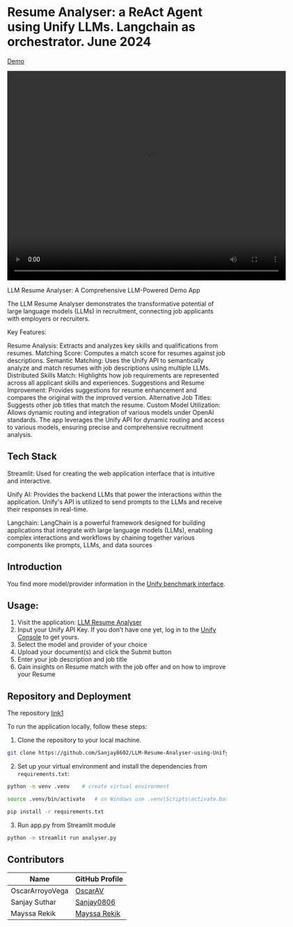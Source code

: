 # Resume Analyser: a ReAct Agent using Unify LLMs. Langchain as orchestrator. June 2024

[Demo](https://github.com/OscarArroyoVega/LLM_Resume_Analyser_Unify/assets/103512255/5cfbb620-e6e1-4cbb-b619-1b087e0b379b) 

<video width="640" height="480" autoplay>
  <source src="[Demo](https://github.com/OscarArroyoVega/LLM_Resume_Analyser_Unify/assets/103512255/5cfbb620-e6e1-4cbb-b619-1b087e0b379b)" type="video/mp4">
Your browser does not support the video tag.
</video>

LLM Resume Analyser: A Comprehensive LLM-Powered Demo App

The LLM Resume Analyser demonstrates the transformative potential of large language models (LLMs) in recruitment, connecting job applicants with employers or recruiters.

Key Features:

Resume Analysis: Extracts and analyzes key skills and qualifications from resumes.
Matching Score: Computes a match score for resumes against job descriptions.
Semantic Matching: Uses the Unify API to semantically analyze and match resumes with job descriptions using multiple LLMs.
Distributed Skills Match: Highlights how job requirements are represented across all applicant skills and experiences.
Suggestions and Resume Improvement: Provides suggestions for resume enhancement and compares the original with the improved version.
Alternative Job Titles: Suggests other job titles that match the resume.
Custom Model Utilization: Allows dynamic routing and integration of various models under OpenAI standards.
The app leverages the Unify API for dynamic routing and access to various models, ensuring precise and comprehensive recruitment analysis.

## Tech Stack
Streamlit: Used for creating the web application interface that is intuitive and interactive.

Unify AI: Provides the backend LLMs that power the interactions within the application. Unify's API is utilized to send prompts to the LLMs and receive their responses in real-time.

Langchain: LangChain is a powerful framework designed for building applications that integrate with large language models (LLMs), enabling complex interactions and workflows by chaining together various components like prompts, LLMs, and data sources




## Introduction
 
You find more model/provider information in the [Unify benchmark interface](https://unify.ai/hub).

## Usage:
1. Visit the application: [LLM Resume Analyser](https://ai-llm-resume-analyser.streamlit.app/)
2. Input your Unify API Key. If you don’t have one yet, log in to the [Unify Console](https://console.unify.ai/) to get yours.
3. Select the model and provider of your choice
4. Upload your document(s) and click the Submit button
5. Enter your job description and job title
6. Gain insights on Resume match with the job offer and on how to improve your Resume

## Repository and Deployment
The repository [link1](https://github.com/OscarArroyoVega/LLM_Resume_Analyser_Unify) 

To run the application locally, follow these steps:
1. Clone the repository to your local machine.
```bash
git clone https://github.com/Sanjay8602/LLM-Resume-Analyser-using-Unify
```
2. Set up your virtual environment and install the dependencies from `requirements.txt`:
```bash
python -m venv .venv    # create virtual environment 
```
```bash
source .venv/bin/activate   # on Windows use .venv\Scripts\activate.bat
```
```bash
pip install -r requirements.txt
```
3. Run app.py from Streamlit module 

```bash
python -m streamlit run analyser.py
```

## Contributors

|       Name       |                  GitHub Profile                 |
|------------------|-------------------------------------------------|
| OscarArroyoVega  | [OscarAV](https://github.com/OscarArroyoVega)   |
| Sanjay Suthar    | [Sanjay0806](https://github.com/Sanjay8602)     |
| Mayssa Rekik     | [Mayssa Rekik](https://github.com/iammayssa)    |
